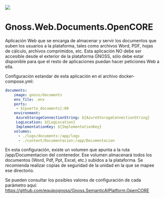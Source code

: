![](https://content.gnoss.ws/imagenes/proyectos/personalizacion/7e72bf14-28b9-4beb-82f8-e32a3b49d9d3/cms/logognossazulprincipal.png)

# Gnoss.Web.Documents.OpenCORE

Aplicación Web que se encarga de almacenar y servir los documentos que suben los usuarios a la plataforma, tales como archivos Word, PDF, hojas de cálculo, archivos comprimidos, etc. Esta aplicación NO debe ser accesible desde el exterior de la plataforma GNOSS, sólo debe estar disponible para que el resto de aplicaciones puedan hacer peticiones Web a ella.

Configuración estandar de esta aplicación en el archivo docker-compose.yml: 

```yml
documents:
    image: gnoss/documents
    env_file: .env
    ports:
     - ${puerto_documents}:80
    environment:
     AzureStorageConnectionString: ${AzureStorageConnectionString}
     LogLocation: ${LogLocation}
     ImplementationKey: ${ImplementationKey}
    volumes:
      - ./logs/documents:/app/logs
      - ./content/Documentacion:/app/Documentacion
```

En esta configuración, existe un volumen que apunta a la ruta /app/Documentacion del contenedor. Ese volumen almacenará todos los documentos (Word, Pdf, Ppt, Excel, etc.) subidos a la plataforma. Se recomienda realizar copias de seguridad de la unidad en la que se mapee ese directorio.

Se pueden consultar los posibles valores de configuración de cada parámetro aquí: https://github.com/equipognoss/Gnoss.SemanticAIPlatform.OpenCORE
